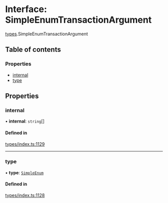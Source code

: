 # Interface: SimpleEnumTransactionArgument

[types](../wiki/types).SimpleEnumTransactionArgument

## Table of contents

### Properties

- [internal](../wiki/types.SimpleEnumTransactionArgument#internal)
- [type](../wiki/types.SimpleEnumTransactionArgument#type)

## Properties

### internal

• **internal**: `string`[]

#### Defined in

[types/index.ts:1129](https://github.com/PolymathNetwork/polymesh-sdk/blob/49113a20/src/types/index.ts#L1129)

___

### type

• **type**: [`SimpleEnum`](../wiki/types.TransactionArgumentType#simpleenum)

#### Defined in

[types/index.ts:1128](https://github.com/PolymathNetwork/polymesh-sdk/blob/49113a20/src/types/index.ts#L1128)
